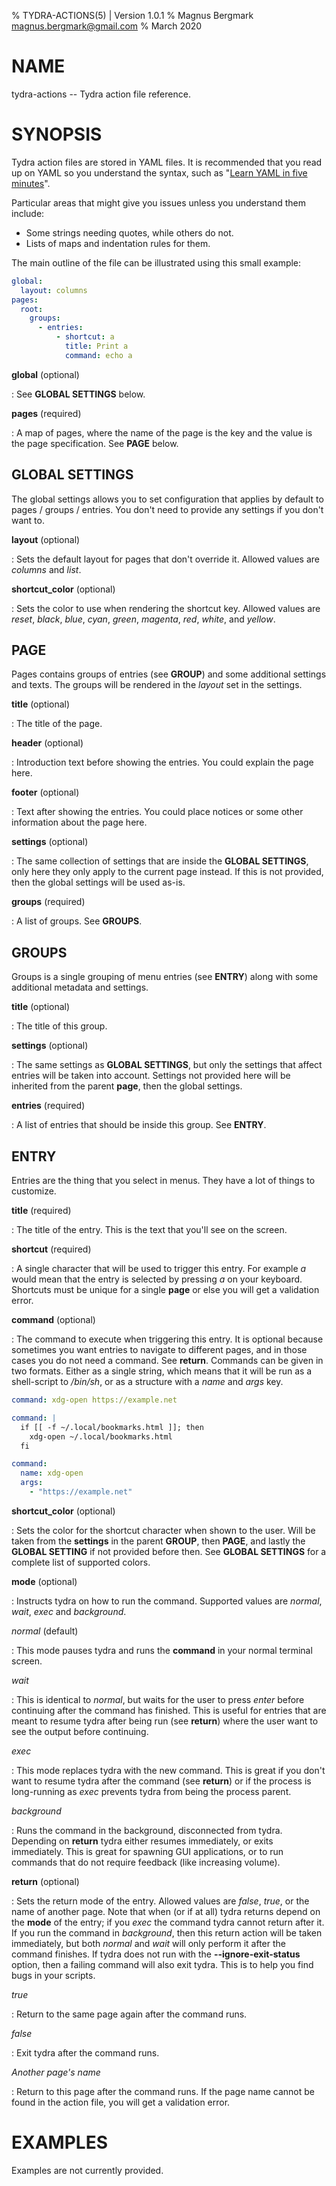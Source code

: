 % TYDRA-ACTIONS(5) | Version 1.0.1
% Magnus Bergmark <magnus.bergmark@gmail.com>
% March 2020

# NAME

tydra-actions -- Tydra action file reference.

# SYNOPSIS

Tydra action files are stored in YAML files. It is recommended that you read up
on YAML so you understand the syntax, such as "[Learn YAML in five minutes](https://www.codeproject.com/Articles/1214409/Learn-YAML-in-five-minutes)".

Particular areas that might give you issues unless you understand them include:

  * Some strings needing quotes, while others do not.
  * Lists of maps and indentation rules for them.

The main outline of the file can be illustrated using this small example:

```yaml
global:
  layout: columns
pages:
  root:
    groups:
      - entries:
          - shortcut: a
            title: Print a
            command: echo a
```

**global** (optional)

: See **GLOBAL SETTINGS** below.

**pages** (required)

: A map of pages, where the name of the page is the key and the value is the
page specification. See **PAGE** below.

## GLOBAL SETTINGS

The global settings allows you to set configuration that applies by default to
pages / groups / entries. You don't need to provide any settings if you don't
want to.

**layout** (optional)

: Sets the default layout for pages that don't override it. Allowed values are
*columns* and *list*.

**shortcut_color** (optional)

: Sets the color to use when rendering the shortcut key. Allowed values are
*reset*, *black*, *blue*, *cyan*, *green*, *magenta*, *red*, *white*, and
*yellow*.

## PAGE

Pages contains groups of entries (see **GROUP**) and some additional settings
and texts. The groups will be rendered in the *layout* set in the settings.

**title** (optional)

: The title of the page.

**header** (optional)

: Introduction text before showing the entries. You could explain the page here.

**footer** (optional)

: Text after showing the entries. You could place notices or some other
information about the page here.

**settings** (optional)

: The same collection of settings that are inside the **GLOBAL SETTINGS**, only
here they only apply to the current page instead. If this is not provided, then
the global settings will be used as-is.

**groups** (required)

: A list of groups. See **GROUPS**.

## GROUPS

Groups is a single grouping of menu entries (see **ENTRY**) along with some
additional metadata and settings.

**title** (optional)

: The title of this group.

**settings** (optional)

: The same settings as **GLOBAL SETTINGS**, but only the settings that affect
entries will be taken into account. Settings not provided here will be
inherited from the parent **page**, then the global settings.

**entries** (required)

: A list of entries that should be inside this group. See **ENTRY**.

## ENTRY

Entries are the thing that you select in menus. They have a lot of things to
customize.

**title** (required)

: The title of the entry. This is the text that you'll see on the screen.

**shortcut** (required)

: A single character that will be used to trigger this entry. For example *a*
would mean that the entry is selected by pressing *a* on your keyboard.
Shortcuts must be unique for a single **page** or else you will get a
validation error.

**command** (optional)

: The command to execute when triggering this entry. It is optional because
sometimes you want entries to navigate to different pages, and in those cases
you do not need a command. See **return**.
Commands can be given in two formats. Either as a single string, which means
that it will be run as a shell-script to */bin/sh*, or as a structure with a
*name* and *args* key.

```yaml
command: xdg-open https://example.net

command: |
  if [[ -f ~/.local/bookmarks.html ]]; then
    xdg-open ~/.local/bookmarks.html
  fi

command:
  name: xdg-open
  args:
    - "https://example.net"
```

**shortcut_color** (optional)

: Sets the color for the shortcut character when shown to the user. Will be
taken from the **settings** in the parent **GROUP**, then **PAGE**, and lastly
the **GLOBAL SETTING** if not provided before then. See **GLOBAL SETTINGS** for
a complete list of supported colors.

**mode** (optional)

: Instructs tydra on how to run the command. Supported values are *normal*,
*wait*, *exec* and *background*.

*normal* (default)

: This mode pauses tydra and runs the **command** in your normal terminal screen.

*wait*

: This is identical to *normal*, but waits for the user to press *enter* before
continuing after the command has finished. This is useful for entries that are
meant to resume tydra after being run (see **return**) where the user want to
see the output before continuing.

*exec*

: This mode replaces tydra with the new command. This is great if you don't
want to resume tydra after the command (see **return**) or if the process is
long-running as *exec* prevents tydra from being the process parent.

*background*

: Runs the command in the background, disconnected from tydra. Depending on
**return** tydra either resumes immediately, or exits immediately. This is
great for spawning GUI applications, or to run commands that do not require
feedback (like increasing volume).

**return** (optional)

: Sets the return mode of the entry. Allowed values are *false*, *true*, or the
name of another page. Note that when (or if at all) tydra returns depend on the
**mode** of the entry; if you *exec* the command tydra cannot return after it.
If you run the command in *background*, then this return action will be taken
immediately, but both *normal* and *wait* will only perform it after the
command finishes. If tydra does not run with the **\--ignore-exit-status**
option, then a failing command will also exit tydra. This is to help you find
bugs in your scripts.

*true*

: Return to the same page again after the command runs.

*false*

: Exit tydra after the command runs.

*Another page's name*

: Return to this page after the command runs. If the page name cannot be found
in the action file, you will get a validation error.

# EXAMPLES

Examples are not currently provided.
